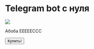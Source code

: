 <!DOCTYPE html>
<html lang="ru">
<head>
    <meta charset="UTF-8">
    <title>ТЕСТ</title>
</head>
<body>
    <div id="main">
        <h1>Telegram bot с нуля</h1>
        <img src="https://i.postimg.cc/nzpgq44L/2342135135151515.png">
        <p>Абоба ЕЕЕЕЕССС</p>
        <button id="buy">Купить!</button>
    </div>
</body>
</html>
